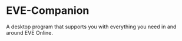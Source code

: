 # EVE-Companion
A desktop program that supports you with everything you need in and around EVE Online.
